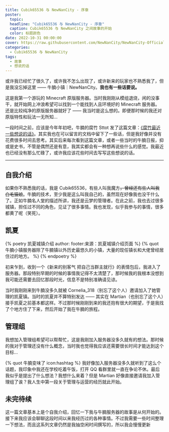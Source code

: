 ```yaml
---
title: Cubik65536 与 NewNanCity - 序章
poster:
  topic:
  headline: "Cubik65536 与 NewNanCity - 序章"
  caption: Cubik65536 与 NewNanCity 之间故事的开始
  color: 标题颜色
date: 2022-10-31 00:00:00
cover: https://raw.githubusercontent.com/NewNanCity/NewNanCity-OfficialWebsite/master/images/1-1024x640.jpg
categories:
  - Cubik65536 与 NewNanCity
tags:
  - 故事
  - 想说的话
---
```


或许我已经忙了很久了，或许我不怎么出现了，或许新来的玩家也不熟悉我了，但是我没忘掉这里 —— 牛腩小镇｜NewNanCity。**我也有一些话要说。**

这是我第一个游玩的 Minecraft 原版服务器。当时我刚刚从模组退烧，闲的没事干，就开始网上冲浪希望可以找到一个能找到人且环境好的 Minecraft 服务器。还是比较纯净的原版服务器就好了 —— 我当时是这么想的。即便那时候的我还对原版特性和玩法一无所知...

一段时间之前，应该是今年年初吧，牛腩的腐竹 Sttot 发了这篇文章：[《腐竹最近一些想说的话》](https://docs.qq.com/doc/DVEloalprWVVUWFVI?&u=f1ed9e984a4c460c9397fc2b7867a04a)。其实我也在可以留言的文档中留下了一些话，但是我好像并没有花费很多时间去思考。其实后来每次看到这篇文章，或者一些当时的牛腩日报，抑或是史书，不管是偶然还是有意，我其实都会有一种想再说些什么的感觉。我最近也已经没有那么忙碌了，或许我应该花些时间去写写这些想说的话。

------

## 自我介绍

如果你不熟悉我的话，我是 Cubik65536，有些人叫我魔方~~，曾经还有些人叫我白毛猫娘~~。牛腩的技术，至少我是这么叫我自己的，虽然现在好像我也没干什么了。正如牛腩名人堂的描述所讲，我还是云梦的管理者。在此之前，我也去过很多城镇，担任过不同的角色，见证了很多事情。我也发现，似乎我参与的事情，很多都黄了呢（笑死）。

## 凯夏

{% poetry 凯夏城镇介绍 author: footer:来源：凯夏城镇介绍页面 %}
{% quot 牛腩小镇服务器除了牛腩镇以外历史最悠久的小镇，大量的现任镇长和大佬曾经居住过的地方。 %}
{% endpoetry %}

初来乍到，收到一个《新来的别客气 把自己当群主就行》的表情包后，我进入了服务器。那段特别早期的时候的事情我记得不太清楚了，那时候我的我根本没想到我可能还需要去回忆那段时光，信息不是特别准确请见谅。

当时我刚刚来到牛腩没多久就被 Cornelia_318（别忘了这个人）邀请加入了她管理的凯夏镇。当时的凯夏并不算特别发达 —— 其实在 Martian（也别忘了这个人）接手凯夏之前基本都这样。不过那时候刚刚到来的我还抱有很大的期望，于是我找了个地方住了下来，然后开始了我在牛腩的旅程。

## 管理组

我想加入管理组希望可以帮帮忙，这是我刚加入服务器没多久就有的想法。那时候的我对于管理还没有什么概念，当时我也觉得我应该还需要很长时间才能达到这个目标...

{% quot 牛腩变味了 icon:hashtag %} 我好像加入服务器没多久就听到了这么个话题，我印象中我还在学校吃着午饭，打开 QQ 看群里就一直在争论不休。最后我似乎是提出了什么想法？我想什么来着？但是 Martian 好像直接邀请我加入管理组了诶？我人生中第一段关于管理与运营的经历就此开始。

## 未完待续

这一篇文章基本上是个自我介绍，回忆一下我与牛腩服务器的故事是从何开始的。接下来我应该会聊聊这段时间以来我经历过的各种事情。不过我需要一些时间整理一下想法，而且这系列文章仍然是我抽空闲时间撰写的，所以我会慢慢更新
